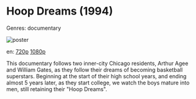 # Hoop Dreams (1994)

Genres: documentary

![poster](http://image.tmdb.org/t/p/w500/g5yIxuzZ3LFRxDa8SBQybJJhXng.jpg)

en:
  [720p](magnet:?xt=urn:btih:85ea8a8a44ce8dc814b0217bed2a661a038c25a5&dn=Hoop+Dreams+%281994%29+720p+BrRip+x264+-+YIFY&tr=udp%3A%2F%2Ftracker.openbittorrent.com%3A80%2Fannounce&tr=udp%3A%2F%2Fglotorrents.pw%3A6969%2Fannounce&tr=udp%3A%2F%2Ftracker.openbittorrent.com%3A80%2Fannounce&tr=udp%3A%2F%2Ftracker.opentrackr.org%3A1337%2Fannounce&tr=udp%3A%2F%2Fzer0day.to%3A1337%2Fannounce&tr=udp%3A%2F%2Ftracker.coppersurfer.tk%3A6969%2Fannounce)
  [1080p](magnet:?xt=urn:btih:958d1ce6f3818def16a491aa30e07bb219e5f3a8&dn=Hoop+Dreams+%281994%29+1080p+BrRip+x264+-+YIFY&tr=udp%3A%2F%2Ftracker.openbittorrent.com%3A80%2Fannounce&tr=udp%3A%2F%2Fglotorrents.pw%3A6969%2Fannounce&tr=udp%3A%2F%2Ftracker.openbittorrent.com%3A80%2Fannounce&tr=udp%3A%2F%2Ftracker.opentrackr.org%3A1337%2Fannounce&tr=udp%3A%2F%2Fzer0day.to%3A1337%2Fannounce&tr=udp%3A%2F%2Ftracker.coppersurfer.tk%3A6969%2Fannounce)
  


This documentary follows two inner-city Chicago residents, Arthur Agee and William Gates, as they follow their dreams of becoming basketball superstars. Beginning at the start of their high school years, and ending almost 5 years later, as they start college, we watch the boys mature into men, still retaining their "Hoop Dreams".